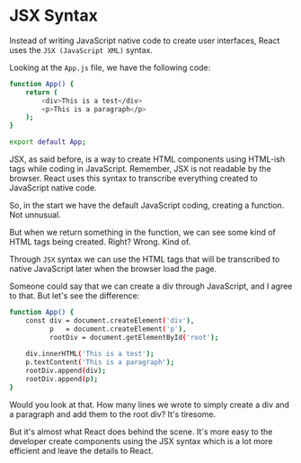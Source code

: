 # JSX Syntax

Instead of writing JavaScript native code to create user interfaces, React uses the ```JSX (JavaScript XML)``` syntax.

Looking at the ```App.js``` file, we have the following code:

```sh
function App() {
    return (
        <div>This is a test</div>
        <p>This is a paragraph</p>
    );
}

export default App;
```

JSX, as said before, is a way to create HTML components using HTML-ish tags while coding in JavaScript. Remember, JSX is not readable by the browser. React uses this syntax to transcribe everything created to JavaScript native code.

So, in the start we have the default JavaScript coding, creating a function. Not unnusual.

But when we return something in the function, we can see some kind of HTML tags being created. Right? Wrong. Kind of.

Through ```JSX``` syntax we can use the HTML tags that will be transcribed to native JavaScript later when the browser load the page.

Someone could say that we can create a div through JavaScript, and I agree to that. But let's see the difference:

```sh
function App() {
    const div = document.createElement('div'),
          p   = document.createElement('p'),
          rootDiv = document.getElementById('root');
    
    div.innerHTML('This is a test');
    p.textContent('This is a paragraph');
    rootDiv.append(div);
    rootDiv.append(p);    
}
```

Would you look at that. How many lines we wrote to simply create a div and a paragraph and add them to the root div? It's tiresome.

But it's almost what React does behind the scene. It's more easy to the developer create components using the JSX syntax which is a lot more efficient and leave the details to React.

